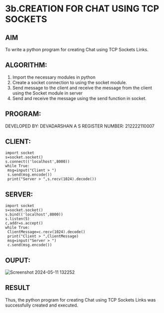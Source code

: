 # 3b.CREATION FOR CHAT USING TCP SOCKETS
## AIM
To write a python program for creating Chat using TCP Sockets Links.
## ALGORITHM:
1. Import the necessary modules in python
2. Create a socket connection to using the socket module.
3. Send message to the client and receive the message from the client using the Socket module in
 server
4. Send and receive the message using the send function in socket.
## PROGRAM:
DEVELOPED BY: DEVADARSHAN A S
REGISTER NUMBER: 212222110007

## CLIENT:
```
import socket
s=socket.socket()
s.connect(('localhost',8000))
while True:
 msg=input("Client > ")
 s.send(msg.encode())
 print("Server > ",s.recv(1024).decode())
```

## SERVER:
```
import socket
s=socket.socket()
s.bind(('localhost',8000))
s.listen(5)
c,addr=s.accept()
while True:
 ClientMessage=c.recv(1024).decode()
 print("Client > ",ClientMessage)
 msg=input("Server > ")
 c.send(msg.encode())
```
## OUPUT:
![Screenshot 2024-05-11 132252](https://github.com/DEVADARSHAN2/3b_CHAT_USING_TCP_SOCKETS/assets/119432150/893303f7-0363-4584-ae70-62dbbca0ee24)

## RESULT
Thus, the python program for creating Chat using TCP Sockets Links was successfully 
created and executed.
